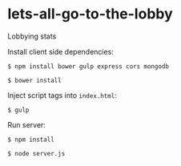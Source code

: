 lets-all-go-to-the-lobby
========================

Lobbying stats

Install client side dependencies:

`$ npm install bower gulp express cors mongodb`

`$ bower install`

Inject script tags into `index.html`:

`$ gulp`

Run server:

`$ npm install`

`$ node server.js`
